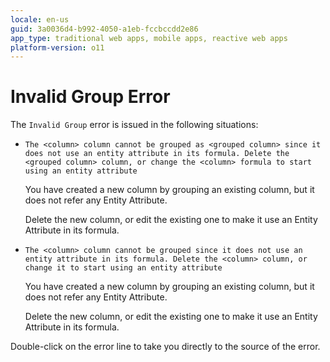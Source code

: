 ```yaml
---
locale: en-us
guid: 3a0036d4-b992-4050-a1eb-fccbccdd2e86
app_type: traditional web apps, mobile apps, reactive web apps
platform-version: o11
---
```


# Invalid Group Error

The `Invalid Group` error is issued in the following situations:

* `The <column> column cannot be grouped as <grouped column> since it does not use an entity attribute in its formula. Delete the <grouped column> column, or change the <column> formula to start using an entity attribute`
  
    You have created a new column by grouping an existing column, but it does not refer any Entity Attribute.

    Delete the new column, or edit the existing one to make it use an Entity Attribute in its formula.

* `The <column> column cannot be grouped since it does not use an entity attribute in its formula. Delete the <column> column, or change it to start using an entity attribute`
  
    You have created a new column by grouping an existing column, but it does not refer any Entity Attribute.

    Delete the new column, or edit the existing one to make it use an Entity Attribute in its formula.

Double-click on the error line to take you directly to the source of the error.
